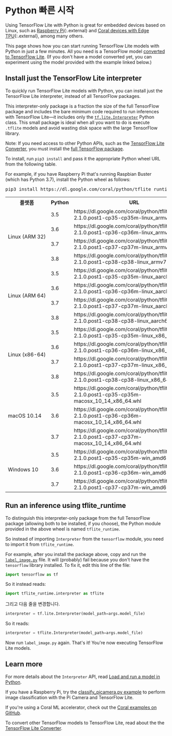 # Python 빠른 시작

Using TensorFlow Lite with Python is great for embedded devices based on Linux, such as [Raspberry Pi](https://www.raspberrypi.org/){:.external} and [Coral devices with Edge TPU](https://coral.withgoogle.com/){:.external}, among many others.

This page shows how you can start running TensorFlow Lite models with Python in just a few minutes. All you need is a TensorFlow model [converted to TensorFlow Lite](../convert/). (If you don't have a model converted yet, you can experiment using the model provided with the example linked below.)

## Install just the TensorFlow Lite interpreter

To quickly run TensorFlow Lite models with Python, you can install just the TensorFlow Lite interpreter, instead of all TensorFlow packages.

This interpreter-only package is a fraction the size of the full TensorFlow package and includes the bare minimum code required to run inferences with TensorFlow Lite—it includes only the [`tf.lite.Interpreter`](https://www.tensorflow.org/api_docs/python/tf/lite/Interpreter) Python class. This small package is ideal when all you want to do is execute `.tflite` models and avoid wasting disk space with the large TensorFlow library.

Note: If you need access to other Python APIs, such as the [TensorFlow Lite Converter](../convert/python_api.md), you must install the [full TensorFlow package](https://www.tensorflow.org/install/).

To install, run `pip3 install` and pass it the appropriate Python wheel URL from the following table.

For example, if you have Raspberry Pi that's running Raspbian Buster (which has Python 3.7), install the Python wheel as follows:

<pre class="devsite-terminal devsite-click-to-copy">pip3 install https://dl.google.com/coral/python/tflite_runtime-2.1.0.post1-cp37-cp37m-linux_armv7l.whl
</pre>

<table>
<tr>
<th>플랫폼</th>
<th>Python</th>
<th>URL</th>
</tr>
<tr>
  <td style="white-space:nowrap" rowspan="4">Linux (ARM 32)</td>
  <td style="white-space:nowrap">3.5</td>
  <td>https://dl.google.com/coral/python/tflite_runtime-2.1.0.post1-cp35-cp35m-linux_armv7l.whl</td>
</tr>
<tr>
  <!-- ARM 32 -->
  <td style="white-space:nowrap">3.6</td>
  <td>https://dl.google.com/coral/python/tflite_runtime-2.1.0.post1-cp36-cp36m-linux_armv7l.whl</td>
</tr>
<tr>
  <!-- ARM 32 -->
  <td style="white-space:nowrap">3.7</td>
  <td>https://dl.google.com/coral/python/tflite_runtime-2.1.0.post1-cp37-cp37m-linux_armv7l.whl</td>
</tr>
<tr>
  <!-- ARM 32 -->
  <td style="white-space:nowrap">3.8</td>
  <td>https://dl.google.com/coral/python/tflite_runtime-2.1.0.post1-cp38-cp38-linux_armv7l.whl</td>
</tr>
<tr>
  <td style="white-space:nowrap" rowspan="4">Linux (ARM 64)</td>
  <td style="white-space:nowrap">3.5</td>
  <td>https://dl.google.com/coral/python/tflite_runtime-2.1.0.post1-cp35-cp35m-linux_aarch64.whl</td>
</tr>
<tr>
  <!-- ARM 64 -->
  <td style="white-space:nowrap">3.6</td>
  <td>https://dl.google.com/coral/python/tflite_runtime-2.1.0.post1-cp36-cp36m-linux_aarch64.whl</td>
</tr>
<tr>
  <!-- ARM 64 -->
  <td style="white-space:nowrap">3.7</td>
  <td>https://dl.google.com/coral/python/tflite_runtime-2.1.0.post1-cp37-cp37m-linux_aarch64.whl</td>
</tr>
<tr>
  <!-- ARM 64 -->
  <td style="white-space:nowrap">3.8</td>
  <td>https://dl.google.com/coral/python/tflite_runtime-2.1.0.post1-cp38-cp38-linux_aarch64.whl</td>
</tr>
<tr>
  <td style="white-space:nowrap" rowspan="4">Linux (x86-64)</td>
  <td style="white-space:nowrap">3.5</td>
  <td>https://dl.google.com/coral/python/tflite_runtime-2.1.0.post1-cp35-cp35m-linux_x86_64.whl</td>
</tr>
<tr>
  <!-- x86-64 -->
  <td style="white-space:nowrap">3.6</td>
  <td>https://dl.google.com/coral/python/tflite_runtime-2.1.0.post1-cp36-cp36m-linux_x86_64.whl</td>
</tr>
<tr>
  <!-- x86-64 -->
  <td style="white-space:nowrap">3.7</td>
  <td>https://dl.google.com/coral/python/tflite_runtime-2.1.0.post1-cp37-cp37m-linux_x86_64.whl</td>
</tr>
<tr>
  <!-- x86-64 -->
  <td style="white-space:nowrap">3.8</td>
  <td>https://dl.google.com/coral/python/tflite_runtime-2.1.0.post1-cp38-cp38-linux_x86_64.whl</td>
</tr>
<tr>
  <td style="white-space:nowrap" rowspan="3">macOS 10.14</td>
  <td style="white-space:nowrap">3.5</td>
  <td>https://dl.google.com/coral/python/tflite_runtime-2.1.0.post1-cp35-cp35m-macosx_10_14_x86_64.whl</td>
</tr>
<tr>
  <!-- Mac -->
  <td style="white-space:nowrap">3.6</td>
  <td>https://dl.google.com/coral/python/tflite_runtime-2.1.0.post1-cp36-cp36m-macosx_10_14_x86_64.whl</td>
</tr>
<tr>
  <!-- Mac -->
  <td style="white-space:nowrap">3.7</td>
  <td>https://dl.google.com/coral/python/tflite_runtime-2.1.0.post1-cp37-cp37m-macosx_10_14_x86_64.whl</td>
</tr>
<tr>
  <td style="white-space:nowrap" rowspan="3">Windows 10</td>
  <td style="white-space:nowrap">3.5</td>
  <td>https://dl.google.com/coral/python/tflite_runtime-2.1.0.post1-cp35-cp35m-win_amd64.whl</td>
</tr>
<tr>
  <!-- Win -->
  <td style="white-space:nowrap">3.6</td>
  <td>https://dl.google.com/coral/python/tflite_runtime-2.1.0.post1-cp36-cp36m-win_amd64.whl</td>
</tr>
<tr>
  <!-- Win -->
  <td style="white-space:nowrap">3.7</td>
  <td>https://dl.google.com/coral/python/tflite_runtime-2.1.0.post1-cp37-cp37m-win_amd64.whl</td>
</tr>
</table>

## Run an inference using tflite_runtime

To distinguish this interpreter-only package from the full TensorFlow package (allowing both to be installed, if you choose), the Python module provided in the above wheel is named `tflite_runtime`.

So instead of importing `Interpreter` from the `tensorflow` module, you need to import it from `tflite_runtime`.

For example, after you install the package above, copy and run the [`label_image.py`](https://github.com/tensorflow/tensorflow/tree/master/tensorflow/lite/examples/python/) file. It will (probably) fail because you don't have the `tensorflow` library installed. To fix it, edit this line of the file:

```python
import tensorflow as tf
```

So it instead reads:

```python
import tflite_runtime.interpreter as tflite
```

그리고 다음 줄을 변경합니다.

```python
interpreter = tf.lite.Interpreter(model_path=args.model_file)
```

So it reads:

```python
interpreter = tflite.Interpreter(model_path=args.model_file)
```

Now run `label_image.py` again. That's it! You're now executing TensorFlow Lite models.

## Learn more

For more details about the `Interpreter` API, read [Load and run a model in Python](inference.md#load-and-run-a-model-in-python).

If you have a Raspberry Pi, try the [classify_picamera.py example](https://github.com/tensorflow/examples/tree/master/lite/examples/image_classification/raspberry_pi) to perform image classification with the Pi Camera and TensorFlow Lite.

If you're using a Coral ML accelerator, check out the [Coral examples on GitHub](https://github.com/google-coral/tflite/tree/master/python/examples).

To convert other TensorFlow models to TensorFlow Lite, read about the the [TensorFlow Lite Converter](../convert/).
